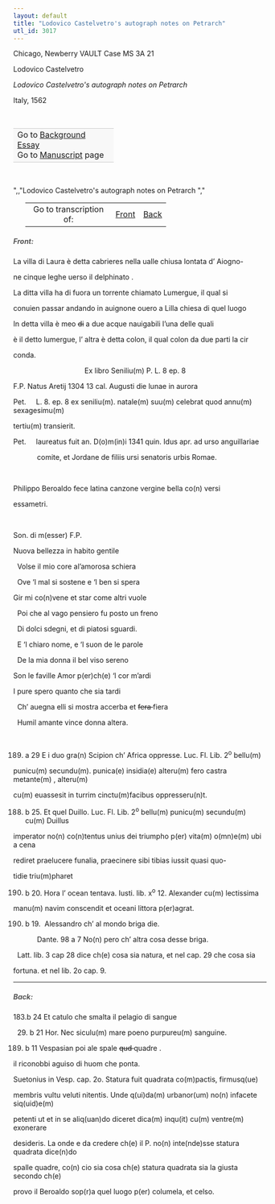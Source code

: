 ```yaml
---
layout: default
title: "Lodovico Castelvetro's autograph notes on Petrarch"
utl_id: 3017
---
```



Chicago, Newberry VAULT Case MS 3A 21


Lodovico Castelvetro


*Lodovico Castelvetro's autograph notes on Petrarch*


Italy, 1562


 

<table border="0.5" cellpadding="1" cellspacing="1" style="width: 200px; background-color:#F8F8F8;"><tbody style="border-color:#ccc"><tr style="border-color:#ccc"><td>Go to <a href="https://centerfordigitalhumanities.github.io/Newberry-Italian-paleography/essay/035" target="_blank">Background Essay</a><br />
			Go to <a href="https://centerfordigitalhumanities.github.io/Newberry-Italian-paleography/www/record.html?id=035" target="_blank">Manuscript</a> page</td>
</tr></tbody></table>
 

",,"Lodovico Castelvetro's autograph notes on Petrarch
","
<table border="0.5" cellpadding="1" cellspacing="1" style="width: 280px; margin-left: 0.25in;"><tbody><tr style="border-color:#B3B6B7"><td style="text-align:center">Go to transcription of:</td>
<td style="text-align:center"><a href="#1">Front</a></td>
<td style="text-align:center"><a href="#2">Back</a></td>
</tr></tbody></table>
<h5 id="1" style="color:#555;">Front:</h5>

La villa di Laura è detta cabrieres nella ualle chiusa lontata d’ Aiogno-


ne cinque leghe uerso il delphinato .


La ditta villa ha di fuora un torrente chiamato Lumergue, il qual si


conuien passar andando in auignone ouero a Lilla chiesa di quel luogo


In detta villa è meo <s>di</s> a due acque nauigabili l’una delle quali


è il detto lumergue, l’ altra è detta colon, il qual colon da due parti la cir


conda.


                                    Ex libro Seniliu(m) P. L. 8 ep. 8


F.P. Natus Aretij 1304 13 cal. Augusti die lunae in aurora


Pet.     L. 8. ep. 8 ex seniliu(m). natale(m) suu(m) celebrat quod annu(m) sexagesimu(m)


tertiu(m) transierit.


Pet.     laureatus fuit an. D(o)m(in)i 1341 quin. Idus apr. ad urso anguillariae


            comite, et Jordane de filiis ursi senatoris urbis Romae.


 


Philippo Beroaldo fece latina canzone vergine bella co(n) versi


essametri.


 


Son. di m(esser) F.P.


Nuova bellezza in habito gentile


  Volse il mio core al’amorosa schiera


  Ove ‘l mal si sostene e ‘l ben si spera


Gir mi co(n)vene et star come altri vuole


  Poi che al vago pensiero fu posto un freno


  Di dolci sdegni, et di piatosi sguardi.


  E ‘l chiaro nome, e ‘l suon de le parole


  De la mia donna il bel viso sereno


Son le faville Amor p(er)ch(e) ‘l cor m’ardi


I pure spero quanto che sia tardi


  Ch’ auegna elli si mostra accerba et <s>fera </s>fiera


  Humil amante vince donna altera.


 


189. a 29 E i duo gra(n) Scipion ch’ Africa oppresse. Luc. Fl. Lib. 2<sup>o</sup> bellu(m)


punicu(m) secundu(m). punica(e) insidia(e) alteru(m) fero castra metante(m) , alteru(m)


cu(m) euassesit in turrim cinctu(m)facibus oppresseru(n)t.


188. b 25. Et quel Duillo. Luc. Fl. Lib. 2<sup>o</sup> bellu(m) punicu(m) secundu(m) cu(m) Duillus


imperator no(n) co(n)tentus unius dei triumpho p(er) vita(m) o(mn)e(m) ubi a cena


rediret praelucere funalia, praecinere sibi tibias iussit quasi quo-


tidie triu(m)pharet     


190. b 20. Hora l’ ocean tentava. Iusti. lib. x<sup>o</sup> 12. Alexander cu(m) lectissima


manu(m) navim conscendit et oceani littora p(er)agrat.


190. b 19.  Alessandro ch’ al mondo briga die.


            Dante. 98 a 7 No(n) pero ch’ altra cosa desse briga.


  Latt. lib. 3 cap 28 dice ch(e) cosa sia natura, et nel cap. 29 che cosa sia


fortuna. et nel lib. 2o cap. 9.


<hr /><h5 id="2" style="color:#555;">Back:</h5>

183.b 24 Et catulo che smalta il pelagio di sangue


  29. b 21 Hor. Nec siculu(m) mare poeno purpureu(m) sanguine.


189. b 11 Vespasian poi ale spale <s>qud </s>quadre .


il riconobbi aguiso di huom che ponta.


Suetonius in Vesp. cap. 2o. Statura fuit quadrata co(m)pactis, firmusq(ue)


membris vultu veluti nitentis. Unde q(ui)da(m) urbanor(um) no(n) infacete siq(uid)e(m)


petenti ut et in se aliq(uan)do diceret dica(m) inqu(it) cu(m) ventre(m) exonerare


desideris. La onde e da credere ch(e) il P. no(n) inte(nde)sse statura quadrata dice(n)do


spalle quadre, co(n) cio sia cosa ch(e) statura quadrata sia la giusta secondo ch(e)


provo il Beroaldo sop(r)a quel luogo p(er) columela, et celso.


 

